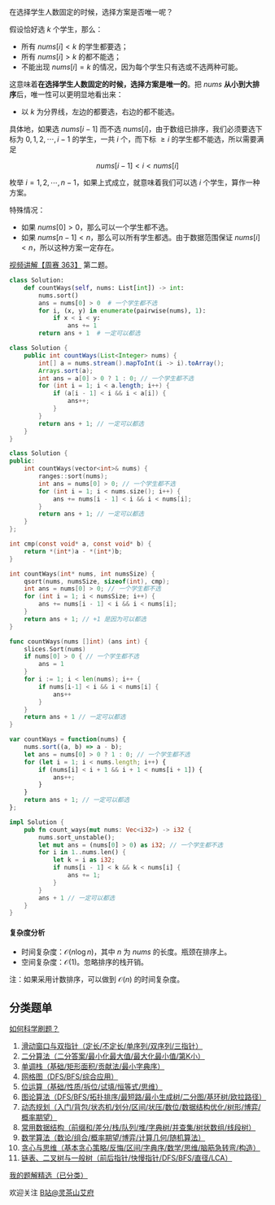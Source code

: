 在选择学生人数固定的时候，选择方案是否唯一呢？

假设恰好选 $k$ 个学生，那么：

- 所有 $\textit{nums}[i] < k$ 的学生都要选；
- 所有 $\textit{nums}[i] > k$ 的都不能选；
- 不能出现 $\textit{nums}[i] = k$ 的情况，因为每个学生只有选或不选两种可能。

这意味着**在选择学生人数固定的时候，选择方案是唯一的**。把 $\textit{nums}$ **从小到大排序**后，唯一性可以更明显地看出来：

- 以 $k$ 为分界线，左边的都要选，右边的都不能选。

具体地，如果选 $\textit{nums}[i-1]$ 而不选 $\textit{nums}[i]$，由于数组已排序，我们必须要选下标为 $0,1,2,\cdots,i-1$ 的学生，一共 $i$ 个，而下标 $\ge i$ 的学生都不能选，所以需要满足

$$
\textit{nums}[i-1] < i < \textit{nums}[i]
$$

枚举 $i=1,2,\cdots,n-1$，如果上式成立，就意味着我们可以选 $i$ 个学生，算作一种方案。

特殊情况：

- 如果 $\textit{nums}[0] > 0$，那么可以一个学生都不选。
- 如果 $\textit{nums}[n-1] < n$，那么可以所有学生都选。由于数据范围保证 $\textit{nums}[i]<n$，所以这种方案一定存在。

[视频讲解【周赛 363】](https://www.bilibili.com/video/BV1Lm4y1N7mf/) 第二题。

```py [sol-Python3]
class Solution:
    def countWays(self, nums: List[int]) -> int:
        nums.sort()
        ans = nums[0] > 0  # 一个学生都不选
        for i, (x, y) in enumerate(pairwise(nums), 1):
            if x < i < y:
                ans += 1
        return ans + 1  # 一定可以都选
```

```java [sol-Java]
class Solution {
    public int countWays(List<Integer> nums) {
        int[] a = nums.stream().mapToInt(i -> i).toArray();
        Arrays.sort(a);
        int ans = a[0] > 0 ? 1 : 0; // 一个学生都不选
        for (int i = 1; i < a.length; i++) {
            if (a[i - 1] < i && i < a[i]) {
                ans++;
            }
        }
        return ans + 1; // 一定可以都选
    }
}
```

```cpp [sol-C++]
class Solution {
public:
    int countWays(vector<int>& nums) {
        ranges::sort(nums);
        int ans = nums[0] > 0; // 一个学生都不选
        for (int i = 1; i < nums.size(); i++) {
            ans += nums[i - 1] < i && i < nums[i];
        }
        return ans + 1; // 一定可以都选
    }
};
```

```c [sol-C]
int cmp(const void* a, const void* b) {
    return *(int*)a - *(int*)b;
}

int countWays(int* nums, int numsSize) {
    qsort(nums, numsSize, sizeof(int), cmp);
    int ans = nums[0] > 0; // 一个学生都不选
    for (int i = 1; i < numsSize; i++) {
        ans += nums[i - 1] < i && i < nums[i];
    }
    return ans + 1; // +1 是因为可以都选
}
```

```go [sol-Go]
func countWays(nums []int) (ans int) {
    slices.Sort(nums)
    if nums[0] > 0 { // 一个学生都不选
        ans = 1
    }
    for i := 1; i < len(nums); i++ {
        if nums[i-1] < i && i < nums[i] {
            ans++
        }
    }
    return ans + 1 // 一定可以都选
}
```

```js [sol-JavaScript]
var countWays = function(nums) {
    nums.sort((a, b) => a - b);
    let ans = nums[0] > 0 ? 1 : 0; // 一个学生都不选
    for (let i = 1; i < nums.length; i++) {
        if (nums[i] < i + 1 && i + 1 < nums[i + 1]) {
            ans++;
        }
    }
    return ans + 1; // 一定可以都选
};
```

```rust [sol-Rust]
impl Solution {
    pub fn count_ways(mut nums: Vec<i32>) -> i32 {
        nums.sort_unstable();
        let mut ans = (nums[0] > 0) as i32; // 一个学生都不选
        for i in 1..nums.len() {
            let k = i as i32;
            if nums[i - 1] < k && k < nums[i] {
                ans += 1;
            }
        }
        ans + 1 // 一定可以都选
    }
}
```

#### 复杂度分析

- 时间复杂度：$\mathcal{O}(n\log n)$，其中 $n$ 为 $\textit{nums}$ 的长度。瓶颈在排序上。
- 空间复杂度：$\mathcal{O}(1)$。忽略排序的栈开销。

注：如果采用计数排序，可以做到 $\mathcal{O}(n)$ 的时间复杂度。

## 分类题单

[如何科学刷题？](https://leetcode.cn/circle/discuss/RvFUtj/)

1. [滑动窗口与双指针（定长/不定长/单序列/双序列/三指针）](https://leetcode.cn/circle/discuss/0viNMK/)
2. [二分算法（二分答案/最小化最大值/最大化最小值/第K小）](https://leetcode.cn/circle/discuss/SqopEo/)
3. [单调栈（基础/矩形面积/贡献法/最小字典序）](https://leetcode.cn/circle/discuss/9oZFK9/)
4. [网格图（DFS/BFS/综合应用）](https://leetcode.cn/circle/discuss/YiXPXW/)
5. [位运算（基础/性质/拆位/试填/恒等式/思维）](https://leetcode.cn/circle/discuss/dHn9Vk/)
6. [图论算法（DFS/BFS/拓扑排序/最短路/最小生成树/二分图/基环树/欧拉路径）](https://leetcode.cn/circle/discuss/01LUak/)
7. [动态规划（入门/背包/状态机/划分/区间/状压/数位/数据结构优化/树形/博弈/概率期望）](https://leetcode.cn/circle/discuss/tXLS3i/)
8. [常用数据结构（前缀和/差分/栈/队列/堆/字典树/并查集/树状数组/线段树）](https://leetcode.cn/circle/discuss/mOr1u6/)
9. [数学算法（数论/组合/概率期望/博弈/计算几何/随机算法）](https://leetcode.cn/circle/discuss/IYT3ss/)
10. [贪心与思维（基本贪心策略/反悔/区间/字典序/数学/思维/脑筋急转弯/构造）](https://leetcode.cn/circle/discuss/g6KTKL/)
11. [链表、二叉树与一般树（前后指针/快慢指针/DFS/BFS/直径/LCA）](https://leetcode.cn/circle/discuss/K0n2gO/)

[我的题解精选（已分类）](https://github.com/EndlessCheng/codeforces-go/blob/master/leetcode/SOLUTIONS.md)

欢迎关注 [B站@灵茶山艾府](https://space.bilibili.com/206214)
